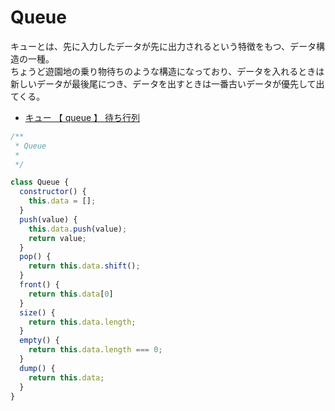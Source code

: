 # Queue

キューとは、先に入力したデータが先に出力されるという特徴をもつ、データ構造の一種。  
ちょうど遊園地の乗り物待ちのような構造になっており、データを入れるときは新しいデータが最後尾につき、データを出すときは一番古いデータが優先して出てくる。

- [キュー 【 queue 】 待ち行列](http://e-words.jp/w/%E3%82%AD%E3%83%A5%E3%83%BC.html)

```js
/**
 * Queue
 *
 */

class Queue {
  constructor() {
    this.data = [];
  }
  push(value) {
    this.data.push(value);
    return value;
  }
  pop() {
    return this.data.shift();
  }
  front() {
    return this.data[0]
  }
  size() {
    return this.data.length;
  }
  empty() {
    return this.data.length === 0;
  }
  dump() {
    return this.data;
  }
}
```
